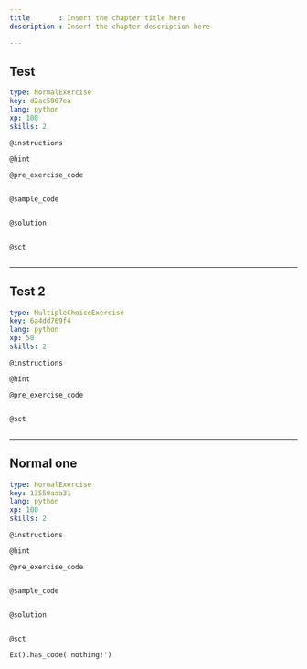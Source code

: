 ```yaml
---
title       : Insert the chapter title here
description : Insert the chapter description here

---
```

## Test

```yaml
type: NormalExercise
key: d2ac5807ea
lang: python
xp: 100
skills: 2
```


`@instructions`

`@hint`

`@pre_exercise_code`
```{python}

```

`@sample_code`
```{python}

```

`@solution`
```{python}

```

`@sct`
```{python}

```



---
## Test 2

```yaml
type: MultipleChoiceExercise
key: 6a4dd769f4
lang: python
xp: 50
skills: 2
```


`@instructions`

`@hint`

`@pre_exercise_code`
```{python}

```

`@sct`
```{python}

```

---
## Normal one

```yaml
type: NormalExercise
key: 13550aaa31
lang: python
xp: 100
skills: 2
```


`@instructions`

`@hint`

`@pre_exercise_code`
```{python}

```

`@sample_code`
```{python}

```

`@solution`
```{python}

```

`@sct`
```{python}
Ex().has_code('nothing!')
```
